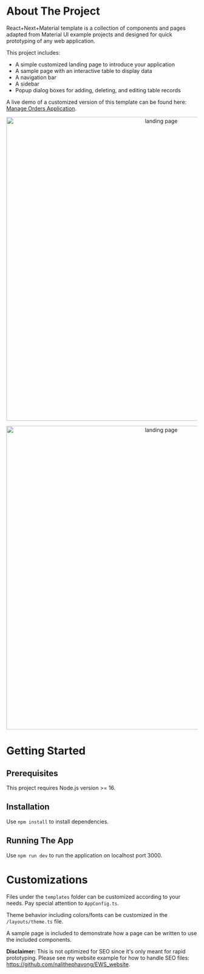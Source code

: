 # About The Project
React+Next+Material template is a collection of components and pages adapted from Material UI example projects and designed for quick prototyping of any web application. 

This project includes: 

- A simple customized landing page to introduce your application
- A sample page with an interactive table to display data
- A navigation bar
- A sidebar
- Popup dialog boxes for adding, deleting, and editing table records

A live demo of a customized version of this template can be found here: [Manage Orders Application](https://github.com/nalithephavong/manage_orders_sample_app). 

<p align="center">
<img width="800" alt="landing page" src="https://github.com/nalithephavong/next_mui_template/assets/54182038/49482986-7f98-4b6f-8da3-1938f8dcd4da">
</p>

<p align="center">
<img width="800" alt="landing page" src="https://github.com/nalithephavong/next_mui_template/assets/54182038/c8ce952b-2240-4916-b2ef-c9b074cf5372">
</p>

# Getting Started

## Prerequisites
This project requires Node.js version >= 16.

## Installation
Use ```npm install``` to install dependencies.

## Running The App
Use ```npm run dev``` to run the application on localhost port 3000.

# Customizations
Files under the `templates` folder can be customized according to your needs. Pay special attention to `AppConfig.ts`.

Theme behavior including colors/fonts can be customized in the `/layouts/theme.ts` file.

A sample page is included to demonstrate how a page can be written to use the included components.

**Disclaimer:** This is not optimized for SEO since it's only meant for rapid prototyping. Please see my website example for how to handle SEO files: https://github.com/nalithephavong/EWS_website.
